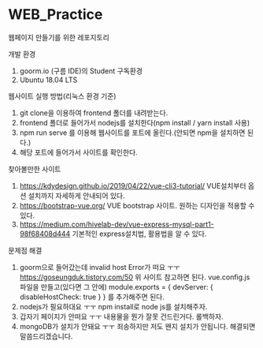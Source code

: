 # WEB_Practice
웹페이지 만들기를 위한 레포지토리

개발 환경
1. goorm.io (구름 IDE)의 Student 구독환경
2. Ubuntu 18.04 LTS

웹사이트 실행 방법(리눅스 환경 기준)
1. git clone을 이용하여 frontend 폴더를 내려받는다.
2. frontend 폴더로 들어가서 nodejs를 설치한다(npm install / yarn install 사용)
3. npm run serve 를 이용해 웹사이트를 포트에 올린다.(안되면 npm을 설치하면 된다.)
4. 해당 포트에 들어가서 사이트를 확인한다.

찾아볼만한 사이트
1. https://kdydesign.github.io/2019/04/22/vue-cli3-tutorial/
VUE설치부터 옵션 설치까지 자세하게 안내되어 있다.
2. https://bootstrap-vue.org/
VUE bootstrap 사이트. 원하는 디자인을 적용할 수 있다.
3. https://medium.com/hivelab-dev/vue-express-mysql-part1-98f68408d444
기본적인 express설치법, 활용법을 알 수 있다.

문제점 해결
1. goorm으로 들어갔는데 invalid host Error가 떠요 ㅜㅜ
https://goseungduk.tistory.com/50
위 사이트 참고하면 된다.
vue.config.js 파일을 만들고(있다면 그 안에)
module.exports = {
 devServer: {
  disableHostCheck: true
 }
}
를 추가해주면 된다.
2. nodejs가 필요하대요 ㅜㅜ
npm install로 node js를 설치해주자.
3. 갑자기 페이지가 안떠요 ㅜㅜ
내용물을 뭔가 잘못 건드린거다. 롤백하자.
4. mongoDB가 설치가 안돼요 ㅜㅜ
죄송하지만 저도 왠지 설치가 안됩니다. 해결되면 말씀드리겠습니다.
